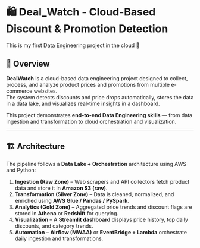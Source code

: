 # 🛍️ Deal_Watch - Cloud-Based Discount & Promotion Detection
This is my first Data Engineering project in the cloud 🚀


## 📖 Overview
**DealWatch** is a cloud-based data engineering project designed to collect, process, and analyze product prices and promotions from multiple e-commerce websites.  
The system detects discounts and price drops automatically, stores the data in a data lake, and visualizes real-time insights in a dashboard.

This project demonstrates **end-to-end Data Engineering skills** — from data ingestion and transformation to cloud orchestration and visualization.

---

## 🏗️ Architecture
The pipeline follows a **Data Lake + Orchestration** architecture using AWS and Python:

1. **Ingestion (Raw Zone)** – Web scrapers and API collectors fetch product data and store it in **Amazon S3 (raw)**.  
2. **Transformation (Silver Zone)** – Data is cleaned, normalized, and enriched using **AWS Glue / Pandas / PySpark**.  
3. **Analytics (Gold Zone)** – Aggregated price trends and discount flags are stored in **Athena** or **Redshift** for querying.  
4. **Visualization** – A **Streamlit dashboard** displays price history, top daily discounts, and category trends.  
5. **Automation** – **Airflow (MWAA)** or **EventBridge + Lambda** orchestrate daily ingestion and transformations.

